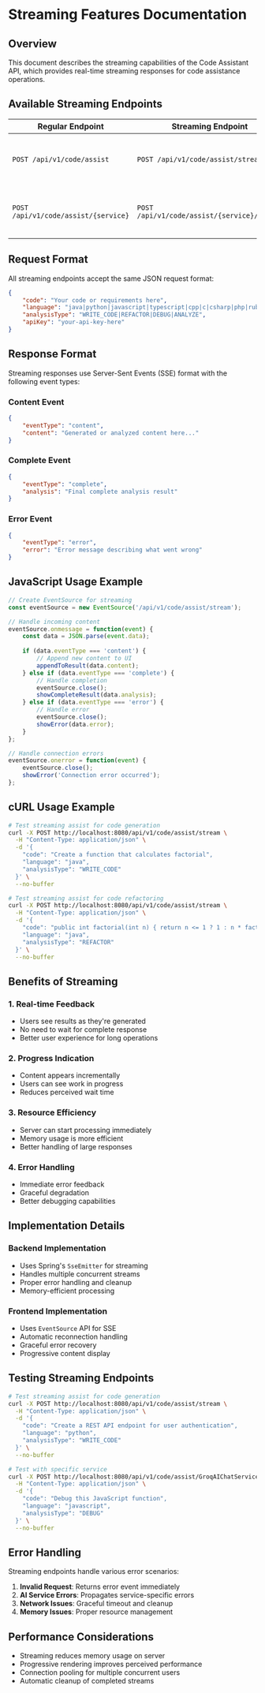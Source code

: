 # Streaming Features Documentation

## Overview

This document describes the streaming capabilities of the Code Assistant API, which provides real-time streaming responses for code assistance operations.

## Available Streaming Endpoints

| Regular Endpoint | Streaming Endpoint | Description |
|------------------|-------------------|-------------|
| `POST /api/v1/code/assist` | `POST /api/v1/code/assist/stream` | Generic code assistance with streaming |
| `POST /api/v1/code/assist/{service}` | `POST /api/v1/code/assist/{service}/stream` | Service-specific assistance with streaming |

## Request Format

All streaming endpoints accept the same JSON request format:

```json
{
    "code": "Your code or requirements here",
    "language": "java|python|javascript|typescript|cpp|c|csharp|php|ruby|go|rust|swift|kotlin|scala",
    "analysisType": "WRITE_CODE|REFACTOR|DEBUG|ANALYZE",
    "apiKey": "your-api-key-here"
}
```

## Response Format

Streaming responses use Server-Sent Events (SSE) format with the following event types:

### Content Event
```json
{
    "eventType": "content",
    "content": "Generated or analyzed content here..."
}
```

### Complete Event
```json
{
    "eventType": "complete",
    "analysis": "Final complete analysis result"
}
```

### Error Event
```json
{
    "eventType": "error",
    "error": "Error message describing what went wrong"
}
```

## JavaScript Usage Example

```javascript
// Create EventSource for streaming
const eventSource = new EventSource('/api/v1/code/assist/stream');

// Handle incoming content
eventSource.onmessage = function(event) {
    const data = JSON.parse(event.data);
    
    if (data.eventType === 'content') {
        // Append new content to UI
        appendToResult(data.content);
    } else if (data.eventType === 'complete') {
        // Handle completion
        eventSource.close();
        showCompleteResult(data.analysis);
    } else if (data.eventType === 'error') {
        // Handle error
        eventSource.close();
        showError(data.error);
    }
};

// Handle connection errors
eventSource.onerror = function(event) {
    eventSource.close();
    showError('Connection error occurred');
};
```

## cURL Usage Example

```bash
# Test streaming assist for code generation
curl -X POST http://localhost:8080/api/v1/code/assist/stream \
  -H "Content-Type: application/json" \
  -d '{
    "code": "Create a function that calculates factorial",
    "language": "java",
    "analysisType": "WRITE_CODE"
  }' \
  --no-buffer

# Test streaming assist for code refactoring
curl -X POST http://localhost:8080/api/v1/code/assist/stream \
  -H "Content-Type: application/json" \
  -d '{
    "code": "public int factorial(int n) { return n <= 1 ? 1 : n * factorial(n-1); }",
    "language": "java",
    "analysisType": "REFACTOR"
  }' \
  --no-buffer
```

## Benefits of Streaming

### 1. **Real-time Feedback**
- Users see results as they're generated
- No need to wait for complete response
- Better user experience for long operations

### 2. **Progress Indication**
- Content appears incrementally
- Users can see work in progress
- Reduces perceived wait time

### 3. **Resource Efficiency**
- Server can start processing immediately
- Memory usage is more efficient
- Better handling of large responses

### 4. **Error Handling**
- Immediate error feedback
- Graceful degradation
- Better debugging capabilities

## Implementation Details

### Backend Implementation
- Uses Spring's `SseEmitter` for streaming
- Handles multiple concurrent streams
- Proper error handling and cleanup
- Memory-efficient processing

### Frontend Implementation
- Uses `EventSource` API for SSE
- Automatic reconnection handling
- Graceful error recovery
- Progressive content display

## Testing Streaming Endpoints

```bash
# Test streaming assist for code generation
curl -X POST http://localhost:8080/api/v1/code/assist/stream \
  -H "Content-Type: application/json" \
  -d '{
    "code": "Create a REST API endpoint for user authentication",
    "language": "python",
    "analysisType": "WRITE_CODE"
  }' \
  --no-buffer

# Test with specific service
curl -X POST http://localhost:8080/api/v1/code/assist/GroqAIChatService/stream \
  -H "Content-Type: application/json" \
  -d '{
    "code": "Debug this JavaScript function",
    "language": "javascript",
    "analysisType": "DEBUG"
  }' \
  --no-buffer
```

## Error Handling

Streaming endpoints handle various error scenarios:

1. **Invalid Request**: Returns error event immediately
2. **AI Service Errors**: Propagates service-specific errors
3. **Network Issues**: Graceful timeout and cleanup
4. **Memory Issues**: Proper resource management

## Performance Considerations

- Streaming reduces memory usage on server
- Progressive rendering improves perceived performance
- Connection pooling for multiple concurrent users
- Automatic cleanup of completed streams 